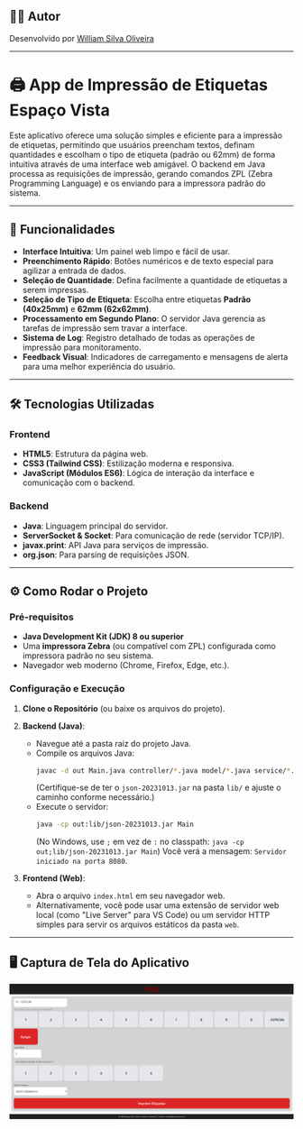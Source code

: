 ## 👨‍💻 Autor

Desenvolvido por <a href="https://br.linkedin.com/in/william-silva-oliveira" target="_blank" rel="noopener noreferrer">William Silva Oliveira</a>


-----

# 🖨️ App de Impressão de Etiquetas Espaço Vista

Este aplicativo oferece uma solução simples e eficiente para a impressão de etiquetas, permitindo que usuários preencham textos, definam quantidades e escolham o tipo de etiqueta (padrão ou 62mm) de forma intuitiva através de uma interface web amigável. O backend em Java processa as requisições de impressão, gerando comandos ZPL (Zebra Programming Language) e os enviando para a impressora padrão do sistema.

-----

## 🚀 Funcionalidades

  * **Interface Intuitiva**: Um painel web limpo e fácil de usar.
  * **Preenchimento Rápido**: Botões numéricos e de texto especial para agilizar a entrada de dados.
  * **Seleção de Quantidade**: Defina facilmente a quantidade de etiquetas a serem impressas.
  * **Seleção de Tipo de Etiqueta**: Escolha entre etiquetas **Padrão (40x25mm)** e **62mm (62x62mm)**.
  * **Processamento em Segundo Plano**: O servidor Java gerencia as tarefas de impressão sem travar a interface.
  * **Sistema de Log**: Registro detalhado de todas as operações de impressão para monitoramento.
  * **Feedback Visual**: Indicadores de carregamento e mensagens de alerta para uma melhor experiência do usuário.

-----

## 🛠️ Tecnologias Utilizadas

### Frontend

  * **HTML5**: Estrutura da página web.
  * **CSS3 (Tailwind CSS)**: Estilização moderna e responsiva.
  * **JavaScript (Módulos ES6)**: Lógica de interação da interface e comunicação com o backend.

### Backend

  * **Java**: Linguagem principal do servidor.
  * **ServerSocket & Socket**: Para comunicação de rede (servidor TCP/IP).
  * **javax.print**: API Java para serviços de impressão.
  * **org.json**: Para parsing de requisições JSON.

-----

## ⚙️ Como Rodar o Projeto

### Pré-requisitos

  * **Java Development Kit (JDK) 8 ou superior**
  * Uma **impressora Zebra** (ou compatível com ZPL) configurada como impressora padrão no seu sistema.
  * Navegador web moderno (Chrome, Firefox, Edge, etc.).

### Configuração e Execução

1.  **Clone o Repositório** (ou baixe os arquivos do projeto).

2.  **Backend (Java)**:

      * Navegue até a pasta raiz do projeto Java.
      * Compile os arquivos Java:
        ```bash
        javac -d out Main.java controller/*.java model/*.java service/*.java view/*.java -cp lib/json-20231013.jar
        ```
        (Certifique-se de ter o `json-20231013.jar` na pasta `lib/` e ajuste o caminho conforme necessário.)
      * Execute o servidor:
        ```bash
        java -cp out:lib/json-20231013.jar Main
        ```
        (No Windows, use `;` em vez de `:` no classpath: `java -cp out;lib/json-20231013.jar Main`)
        Você verá a mensagem: `Servidor iniciado na porta 8080`.

3.  **Frontend (Web)**:

      * Abra o arquivo `index.html` em seu navegador web.
      * Alternativamente, você pode usar uma extensão de servidor web local (como "Live Server" para VS Code) ou um servidor HTTP simples para servir os arquivos estáticos da pasta `web`.

-----

## 🖥️ Captura de Tela do Aplicativo
![image alt](https://github.com/WillOli/EtiquetasApp/blob/main/img/tela.png)
